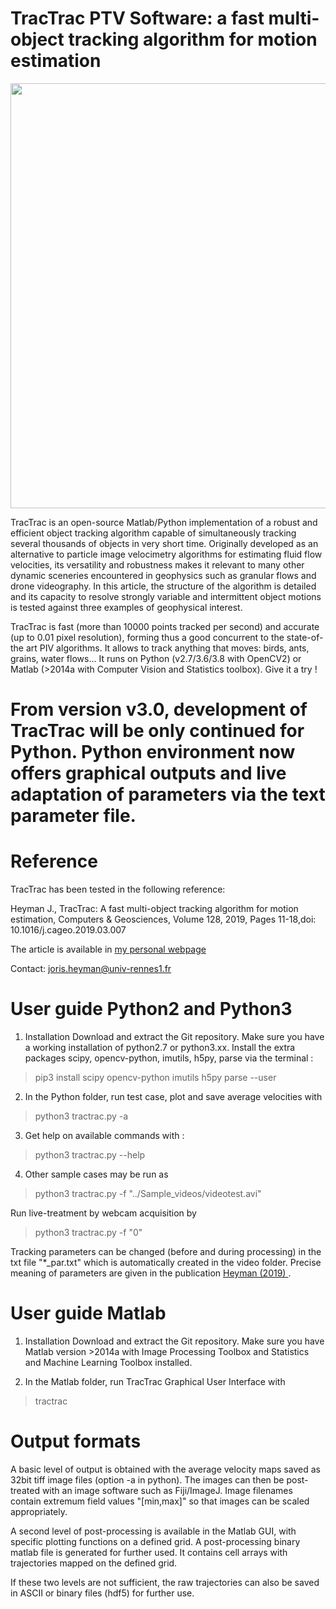 # TracTrac PTV Software: a fast multi-object tracking algorithm for motion estimation

<div align="center">
<img src="http://perso.univ-rennes1.fr/joris.heyman/img/anim-1.gif" loop=infinite style="width:680px">
</div>

TracTrac is an open-source Matlab/Python implementation of a robust and efficient object tracking algorithm capable of simultaneously tracking several thousands of objects in very short time. Originally developed as an alternative to particle image velocimetry algorithms for estimating fluid flow velocities, its versatility and robustness makes it relevant to many other dynamic sceneries encountered in geophysics such as granular flows and drone videography. In this article, the structure of the algorithm is detailed and its capacity to resolve strongly variable and intermittent object motions is tested against three examples of geophysical interest.

TracTrac is fast (more than 10000 points tracked per second) and accurate (up to 0.01 pixel resolution), forming thus a good concurrent to the state-of-the art PIV algorithms. It allows to track anything that moves: birds, ants, grains, water flows... It runs on Python (v2.7/3.6/3.8 with OpenCV2) or Matlab (>2014a with Computer Vision and Statistics toolbox). Give it a try !

# From version v3.0, development of TracTrac will be only continued for Python. Python environment now offers graphical outputs and live adaptation of parameters via the text parameter file.


# Reference
TracTrac has been tested in the following reference:

Heyman J., TracTrac: A fast multi-object tracking algorithm for motion estimation, Computers & Geosciences, Volume 128, 2019, Pages 11-18,doi: 10.1016/j.cageo.2019.03.007

The article is available in <a href="https://perso.univ-rennes1.fr/joris.heyman/PDF/tractrac_final.pdf" > my personal webpage </a>

Contact: joris.heyman@univ-rennes1.fr 


# User guide Python2 and Python3
1) Installation
Download and extract the Git repository. Make sure you have a working installation of python2.7 or python3.xx. Install the extra packages scipy, opencv-python, imutils, h5py, parse via the terminal :
> pip3 install scipy opencv-python imutils h5py parse --user

2) In the Python folder, run test case, plot and save average velocities with
> python3 tractrac.py -a

3) Get help on available commands with :
> python3 tractrac.py --help

4) Other sample cases may be run as
> python3 tractrac.py -f "../Sample_videos/videotest.avi"

Run live-treatment by webcam acquisition by
> python3 tractrac.py -f "0"

Tracking parameters can be changed (before and during processing) in the txt file "*_par.txt" which is automatically created in the video folder. Precise meaning of parameters are given in the publication <a href="https://perso.univ-rennes1.fr/joris.heyman/PDF/tractrac_final.pdf" > Heyman (2019) </a>.

# User guide Matlab
1) Installation 
Download and extract the Git repository. Make sure you have Matlab version >2014a with Image Processing Toolbox and Statistics and Machine Learning Toolbox installed.

2) In the Matlab folder, run TracTrac Graphical User Interface with 
> tractrac 

# Output formats

A basic level of output is obtained with the average velocity maps saved as 32bit tiff image files (option -a in python). The images can then be post-treated with an image software such as Fiji/ImageJ. Image filenames contain extremum field values "[min,max]" so that images can be scaled appropriately.

A second level of post-processing is available in the Matlab GUI, with specific plotting functions on a defined grid. A post-processing binary matlab file is generated for further used. It contains cell arrays with trajectories mapped on the defined grid. 

If these two levels are not sufficient, the raw trajectories can also be saved in ASCII or binary files (hdf5) for further use.
